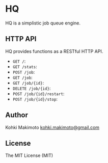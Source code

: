 # HQ

HQ is a simplistic job queue engine.


## HTTP API

HQ provides functions as a RESTful HTTP API.

* `GET /`:  
* `GET /stats`:
* `POST /job`:
* `GET /job`:
* `GET /job/{id}`:
* `DELETE /job/{id}`:
* `POST /job/{id}/restart`:
* `POST /job/{id}/stop`:

## Author

Kohki Makimoto <kohki.makimoto@gmail.com>

## License

The MIT License (MIT)

